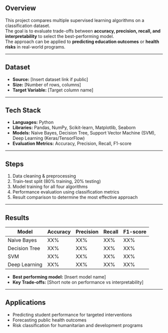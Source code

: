 
##  Overview
This project compares multiple supervised learning algorithms on a classification dataset.  
The goal is to evaluate trade-offs between **accuracy, precision, recall, and interpretability** to select the best-performing model.  
The approach can be applied to **predicting education outcomes** or **health risks** in real-world programs.

---

##  Dataset
- **Source:** [Insert dataset link if public]
- **Size:** [Number of rows, columns]
- **Target Variable:** [Target column name]

---

##  Tech Stack
- **Languages:** Python  
- **Libraries:** Pandas, NumPy, Scikit-learn, Matplotlib, Seaborn  
- **Models:** Naive Bayes, Decision Tree, Support Vector Machine (SVM), Deep Learning (Keras/TensorFlow)  
- **Evaluation Metrics:** Accuracy, Precision, Recall, F1-score

---

##  Steps
1. Data cleaning & preprocessing  
2. Train-test split (80% training, 20% testing)  
3. Model training for all four algorithms  
4. Performance evaluation using classification metrics  
5. Result comparison to determine the most effective approach

---

##  Results
| Model           | Accuracy | Precision | Recall | F1-score |
|-----------------|----------|-----------|--------|----------|
| Naive Bayes     | XX%      | XX%       | XX%    | XX%      |
| Decision Tree   | XX%      | XX%       | XX%    | XX%      |
| SVM             | XX%      | XX%       | XX%    | XX%      |
| Deep Learning   | XX%      | XX%       | XX%    | XX%      |

- **Best performing model:** [Insert model name]
- **Key Trade-offs:** [Short note on performance vs interpretability]

---

## Applications
- Predicting student performance for targeted interventions  
- Forecasting public health outcomes  
- Risk classification for humanitarian and development programs

